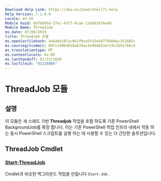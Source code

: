 ```yaml
---
Download Help Link: https://aka.ms/powershell71-help
Help Version: 7.1.0.0
Locale: en-US
Module Guid: 0e7b895d-2fec-43f7-8cae-11e8d16f6e40
Module Name: ThreadJob
ms.date: 07/09/2019
title: ThreadJob 모듈
ms.openlocfilehash: 4a6abe107ac041f0ce5fa3e5d776bb0ac352685c
ms.sourcegitcommit: 84fcc90bd018ab76ac4e964d53e7c9c2b5a7b6c6
ms.translationtype: MT
ms.contentlocale: ko-KR
ms.lasthandoff: 07/23/2020
ms.locfileid: "93218866"
---
```

# ThreadJob 모듈

## 설명
이 모듈은 새 스레드 기반 **Threadjob** 작업을 포함 하도록 기존 PowerShell BackgroundJob를 확장 합니다. 이는 기존 PowerShell 작업 인프라 내에서 작동 하는 동시 PowerShell 스크립트를 실행 하는 데 사용할 수 있는 더 간단한 솔루션입니다.

## ThreadJob Cmdlet

### [Start-ThreadJob](Start-ThreadJob.md)
Cmdlet과 비슷한 백그라운드 작업을 만듭니다 `Start-Job` .
